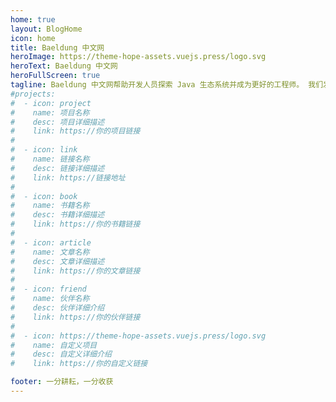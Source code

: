 ```yaml
---
home: true
layout: BlogHome
icon: home
title: Baeldung 中文网
heroImage: https://theme-hope-assets.vuejs.press/logo.svg
heroText: Baeldung 中文网
heroFullScreen: true
tagline: Baeldung 中文网帮助开发人员探索 Java 生态系统并成为更好的工程师。 我们发布重点指南和课程，重点关注构建 Web 应用程序、Spring、Spring Security 和 RESTful API。
#projects:
#  - icon: project
#    name: 项目名称
#    desc: 项目详细描述
#    link: https://你的项目链接
#
#  - icon: link
#    name: 链接名称
#    desc: 链接详细描述
#    link: https://链接地址
#
#  - icon: book
#    name: 书籍名称
#    desc: 书籍详细描述
#    link: https://你的书籍链接
#
#  - icon: article
#    name: 文章名称
#    desc: 文章详细描述
#    link: https://你的文章链接
#
#  - icon: friend
#    name: 伙伴名称
#    desc: 伙伴详细介绍
#    link: https://你的伙伴链接
#
#  - icon: https://theme-hope-assets.vuejs.press/logo.svg
#    name: 自定义项目
#    desc: 自定义详细介绍
#    link: https://你的自定义链接

footer: 一分耕耘，一分收获
---
```

